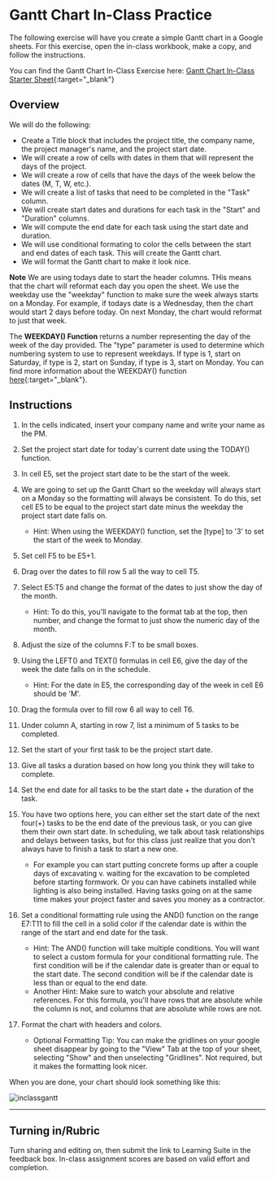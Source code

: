 # Gantt Chart In-Class Practice

The following exercise will have you create a simple Gantt chart in a Google sheets. For this exercise, open the in-class workbook, make a copy, and follow the instructions.

You can find the Gantt Chart In-Class Exercise here: [Gantt Chart In-Class Starter Sheet](https://docs.google.com/spreadsheets/d/1k8ACDgTKBveKUnfcdLnX6djCPG3-Sa6K8LO9h9yh3A0/edit?usp=sharing){:target="_blank"}

## Overview
We will do the following:
* Create a Title block that includes the project title, the company name, the project manager's name, and the project start date.
* We will create a row of cells with dates in them that will represent the days of the project.
* We will create a row of cells that have the days of the week below the dates (M, T, W, etc.).
* We will create a list of tasks that need to be completed in the "Task" column.
* We will create start dates and durations for each task in the "Start" and "Duration" columns.
* We will compute the end date for each task using the start date and duration.
* We will use conditional formating to color the cells between the start and end dates of each task. This will   create the Gantt chart.
* We will format the Gantt chart to make it look nice.

**Note** We are using todays date to start the header columns. THis means that the chart will reformat each day you 
open the sheet. We use the weekday use the "weekday" function to make sure the week always starts on a Monday. For example, if todays date is a Wednesday, then the chart would start 2 days before today. On next Monday, the chart would reformat to just that week.

The **WEEKDAY() Function**  returns a number representing the day of the week of the day provided. The "type" parameter 
is used to determine which numbering system to use to represent weekdays. If type is 1, start on Saturday, if type 
is 2, start on Sunday, if type is 3, start on Monday. 
You can find more information about the WEEKDAY() function [here](https://support.google.com/docs/answer/3092985?hl=en){:target="_blank"}.

## Instructions

  1. In the cells indicated, insert your company name and write your name as the PM.
  2. Set the project start date for today's current date using the TODAY() function.
  3. In cell E5, set the project start date to be the start of the week.
  4. We are going to set up the Gantt Chart so the weekday will always start on a Monday so the formatting will always be consistent. To do this, set cell E5 to be equal to the project start date minus the weekday the project start date falls on.

       * Hint: When using the WEEKDAY() function, set the [type] to '3' to set the start of the week to Monday.
    
      
  5. Set cell F5 to be E5+1.
  6. Drag over the dates to fill row 5 all the way to cell T5.
  7. Select E5:T5 and change the format of the dates to just show the day of the month.
     
       * Hint: To do this, you'll navigate to the format tab at the top, then number, and change the format to just show the numeric day of the month.
    
      
  8. Adjust the size of the columns F:T to be small boxes.
  9. Using the LEFT() and TEXT() formulas in cell E6, give the day of the week the date falls on in the schedule.

       * Hint: For the date in E5, the corresponding day of the week in cell E6 should be 'M'.

  10. Drag the formula over to fill row 6 all way to cell T6.
  11. Under column A, starting in row 7, list a minimum of 5 tasks to be completed.
  12. Set the start of your first task to be the project start date.
  13. Give all tasks a duration based on how long you think they will take to complete.
  14. Set the end date for all tasks to be the start date + the duration of the task.
  15. You have two options here, you can either set the start date of the next four(+) tasks to be the end date of the previous task, or you can give them their own start date. In scheduling, we talk about task relationships and delays between tasks, but for this class just realize that you don't always have to finish a task to start a new one.

      * For example you can start putting concrete forms up after a couple days of excavating v. waiting for the excavation to be completed before starting formwork. Or you can have cabinets installed while lighting is also being installed. Having tasks going on at the same time makes your project faster and saves you money as a contractor.

  16. Set a conditional formatting rule using the AND() function on the range E7:T11 to fill the cell in a solid color if the calendar date is within the range of the start and end date for the task.

        * Hint: The AND() function will take multiple conditions. You will want to select a custom formula for your conditional formatting rule. The first condition will be if the calendar date is greater than or equal to the start date. The second condition will be if the calendar date is less than or equal to the end date.
        * Another Hint: Make sure to watch your absolute and relative references. For this formula, you'll have rows that are absolute while the column is not, and columns that are absolute while rows are not.
          
  17. Format the chart with headers and colors.
      
      * Optional Formatting Tip: You can make the gridlines on your google sheet disappear by going to the "View" Tab at the top of your sheet, selecting "Show" and then unselecting "Gridlines". Not required, but it makes the formatting look nicer.

When you are done, your chart should look something like this:

![inclassgantt](https://github.com/user-attachments/assets/36fede87-3cd4-48ca-a23b-3d871b297848)


---

## Turning in/Rubric
Turn sharing and editing on, then submit the link to Learning Suite in the feedback box. In-class assignment scores are based on valid effort and completion.
